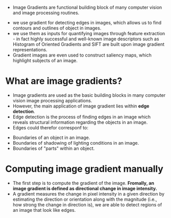 * Image Gradients are functional building block of many computer vision and image processing routines.
- we use gradient for detecting edges in images, which allows us to find contours and outlines of object in images.
- we use them as inputs for quantifying images through feature extraction - in fact highly successful and well-known image descriptors such as Histogram of Oriented Gradients and SIFT are built upon image gradient representations.
- Gradient images are even used to construct saliency maps, which highlight subjects of an image.

# What are image gradients?
* Image gradients are used as the basic building blocks in many computer vision image processing applications.
* However, the main application of image gradient lies within **edge detection**.
* Edge detection is the process of finding edges in an image which reveals structural information regarding the objects in an image.
* Edges could therefor corresponf to:
- Boundaries of an object in an image.
- Boundaries of shadowing of lighting conditions in an image.
- Boundaries of "parts" within an object.

# Computing image gradient manually
* The first step is to compute the gradient of the image. **Fromally, an image gradient is defined as directional change in image intensity.**
* A gradient measures the change in pixel intensity in a given direction by estimating the direction or orientation along with the magnitude (i.e., how strong the change in direction is), we are able to detect regions of an image that look like edges.